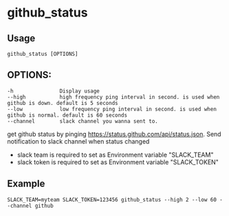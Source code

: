 # github_status

## Usage
```
github_status [OPTIONS]
```
## OPTIONS:
    -h               Display usage
    --high           high frequency ping interval in second. is used when github is down. default is 5 seconds
    --low            low frequency ping interval in second. is used when github is normal. default is 60 seconds
    --channel        slack channel you wanna sent to.
    
get github status by pinging https://status.github.com/api/status.json. Send notification to slack channel when status changed
- slack team is required to set as Environment variable "SLACK_TEAM"
- slack token is required to set as Environment variable "SLACK_TOKEN"

## Example
	SLACK_TEAM=myteam SLACK_TOKEN=123456 github_status --high 2 --low 60 --channel github
	
